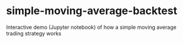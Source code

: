 # simple-moving-average-backtest
Interactive demo (Jupyter notebook) of how a simple moving average trading strategy works
